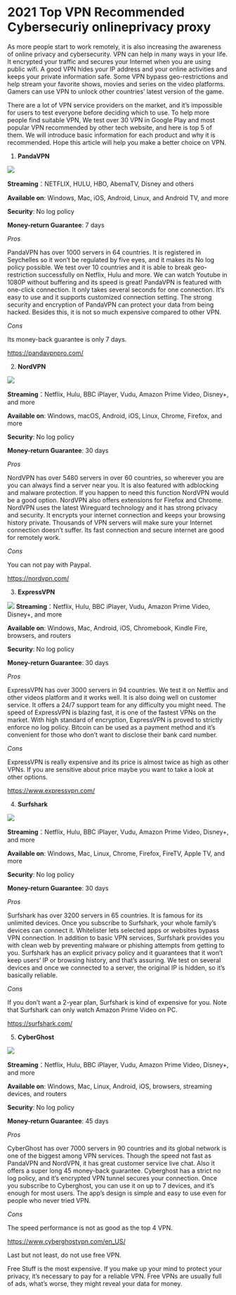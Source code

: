 # 2021 Top VPN Recommended Cybersecuriy onlineprivacy proxy
As more people start to work remotely, it is also increasing the awareness of online privacy and cybersecurity. VPN can help in many ways in your life. It encrypted your traffic and secures your Internet when you are using public wifi. A good VPN hides your IP address and your online activities and keeps your private information safe. Some VPN bypass geo-restrictions and help stream your favorite shows, movies and series on the video platforms. Gamers can use VPN to unlock other countries’ latest version of the game.  




There are a lot of VPN service providers on the market, and it’s impossible for users to test everyone before deciding which to use. To help more people find suitable VPN, We test over 30 VPN in Google Play and most popular VPN recommended by other tech website, and here is top 5 of them. We will introduce basic information for each product and why it is recommended. Hope this article will help you make a better choice on VPN. 

1. **PandaVPN**

![](https://i.loli.net/2021/03/10/Vi4UJ6AO8qeam7r.png)

**Streaming**：NETFLIX, HULU, HBO, AbemaTV, Disney and others

**Available on**: Windows, Mac, iOS, Android, Linux, and Android TV, and more

**Security**: No log policy

**Money-return Guarantee**: 7 days


*Pros*

PandaVPN has over 1000 servers in 64 countries. It is registered in Seychelles so it won’t be regulated by five eyes, and it makes its No log policy possible. We test over 10 countries and it is able to break geo-restriction successfully on Netflix, Hulu and more. We can watch Youtube in 1080P without buffering and its speed is great!
PandaVPN is featured with one-click connection. It only takes several seconds for one connection. It’s easy to use and it supports customized connection setting. The strong security and encryption of PandaVPN can protect your data from being hacked. Besides this, it is not so much expensive compared to other VPN.

*Cons*


Its money-back guarantee is only 7 days.

https://pandavpnpro.com/



2. **NordVPN**

![](https://i.loli.net/2021/03/10/Rj6VpMO8G1CF9TA.png)

**Streaming**：Netflix, Hulu, BBC iPlayer, Vudu, Amazon Prime Video, Disney+, and more

**Available on**: Windows, macOS, Android, iOS, Linux, Chrome, Firefox, and more

**Security**: No log policy

**Money-return Guarantee**: 30 days


*Pros*


NordVPN has over 5480 servers in over 60 countries, so wherever you are you can always find a server near you. It is also featured with adblocking and malware protection. If you happen to need this function NordVPN would be a good option. NordVPN also offers extensions for Firefox and Chrome.
NordVPN uses the latest Wireguard technology and it has strong privacy and security. It encrypts your internet connection and keeps your browsing history private.  Thousands of VPN servers will make sure your Internet connection doesn’t suffer. Its fast connection and secure internet are good for remotely work.

*Cons*


You can not pay with Paypal.

https://nordvpn.com/



3. **ExpressVPN**

![](https://i.loli.net/2021/03/10/Vd2qygJ4I3Aoc9p.png)
**Streaming**：Netflix, Hulu, BBC iPlayer, Vudu, Amazon Prime Video, Disney+, and more

**Available on**:  Windows, Mac, Android, iOS, Chromebook, Kindle Fire, browsers, and routers

**Security**: No log policy

**Money-return Guarantee**: 30 days

*Pros*

ExpressVPN has over 3000 servers in 94 countries. We test it on Netflix and other videos platform and it works well. It is also doing well on customer service. It offers a 24/7 support team for any difficulty you might need.
The speed of ExpressVPN is blazing fast, it is one of the fastest VPNs on the market. With high standard of encryption, ExpressVPN is proved to strictly enforce no log policy. Bitcoin can be used as a payment method and it’s convenient for those who don’t want to disclose their bank card number.

*Cons*

ExpressVPN is really expensive and its price is almost twice as high as other VPNs. If you are sensitive about price maybe you want to take a look at other options.


https://www.expressvpn.com/

4. **Surfshark**


![](https://i.loli.net/2021/03/10/Dm6eQ7JgVPl5HYf.png)

**Streaming**：Netflix, Hulu, BBC iPlayer, Vudu, Amazon Prime Video, Disney+, and more

**Available on**:  Windows, Mac, Linux, Chrome, Firefox, FireTV, Apple TV, and more

**Security**: No log policy

**Money-return Guarantee**: 30 days


*Pros*

Surfshark has over 3200 servers in 65 countries. It is famous for its unlimited devices. Once you subscribe to Surfshark, your whole family’s devices can connect it.  Whitelister lets selected apps or websites bypass VPN connection. In addition to basic VPN services, Surfshark provides you with clean web by preventing malware or phishing attempts from getting to you. 
Surfshark has an explicit privacy policy and it guarantees that it won’t keep users’ IP or browsing history,  and that’s assuring. We test on several devices and once we connected to a server, the original IP is hidden, so it’s basically reliable.

*Cons*

If you don’t want a 2-year plan, Surfshark is kind of expensive for you. Note that Surfshark can only watch Amazon Prime Video on PC. 

https://surfshark.com/


5. **CyberGhost**

![](https://i.loli.net/2021/03/10/JGYEphUL2d3ZcIu.png)


**Streaming**：Netflix, Hulu, BBC iPlayer, Vudu, Amazon Prime Video, Disney+, and more

**Available on**: Windows, Mac, Linux, Android, iOS, browsers, streaming devices, and routers

**Security**: No log policy

**Money-return Guarantee**: 45 days

*Pros*

CyberGhost has over 7000 servers in 90 countries and its global network is one of the biggest among VPN services. Though the speed not fast as PandaVPN and NordVPN, it has great customer service live chat. Also it offers a super long 45 money-back guarantee. 
Cyberghost has a strict no log policy, and it’s encrypted VPN tunnel secures your connection. Once you subscribe to Cyberghost, you can use it on up to 7 devices, and it’s enough for most users. The app’s design is simple and easy to use even for people who never tried VPN.


*Cons*

The speed performance is not as good as the top 4 VPN.

https://www.cyberghostvpn.com/en_US/



Last but not least, do not use free VPN.



Free Stuff is the most expensive. If you make up your mind to protect your privacy, it’s necessary to pay for a reliable VPN. Free VPNs are usually full of ads, what’s worse, they might reveal your data for money.
